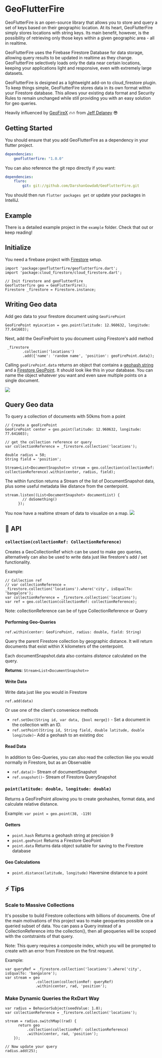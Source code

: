 # GeoFlutterFire

GeoFlutterFire is an open-source library that allows you to store and query a set of keys based on their geographic location. At its heart, GeoFlutterFire simply stores locations with string keys. Its main benefit, however, is the possibility of retrieving only those keys within a given geographic area - all in realtime.

GeoFlutterFire uses the Firebase Firestore Database for data storage, allowing query results to be updated in realtime as they change. GeoFlutterFire selectively loads only the data near certain locations, keeping your applications light and responsive, even with extremely large datasets.

GeoFlutterFire is designed as a lightweight add-on to cloud_firestore plugin. To keep things simple, GeoFlutterFire stores data in its own format within your Firestore database. This allows your existing data format and Security Rules to remain unchanged while still providing you with an easy solution for geo queries.


Heavily influenced by [GeoFireX](https://github.com/codediodeio/geofirex) :fire::fire: from [Jeff Delaney](https://github.com/codediodeio) :sunglasses:


## Getting Started

You should ensure that you add GeoFlutterFire as a dependency in your flutter project.
```yaml
dependencies:
    geoflutterfire: "1.0.0"
```

You can also reference the git repo directly if you want:
```yaml
dependencies:
    fluro:
        git: git://github.com/DarshanGowda0/GeoFlutterFire.git
```

You should then run `flutter packages get` or update your packages in IntelliJ.

## Example

There is a detailed example project in the `example` folder. Check that out or keep reading!

## Initialize

You need a firebase project with [Firestore](https://pub.dartlang.org/packages/cloud_firestore) setup.
```
import 'package:geoflutterfire/geoflutterfire.dart';
import 'package:cloud_firestore/cloud_firestore.dart';

// Init firestore and geoFlutterFire
Geoflutterfire geo = GeoFlutterFire();
Firestore _firestore = Firestore.instance;
```

## Writing Geo data
Add geo data to your firestore document using `GeoFirePoint`
```
GeoFirePoint myLocation = geo.point(latitude: 12.960632, longitude: 77.641603);
```
Next, add the GeoFirePoint to you document using Firestore's add method
```
 _firestore
        .collection('locations')
        .add({'name': 'random name', 'position': geoFirePoint.data});
```

Calling `geoFirePoint.data` returns an object that contains a [geohash string](https://www.movable-type.co.uk/scripts/geohash.html) and a [Firestore GeoPoint](https://firebase.google.com/docs/reference/android/com/google/firebase/firestore/GeoPoint). It should look like this in your database. You can name the object whatever you want and even save multiple points on a single document.

![](https://firebasestorage.googleapis.com/v0/b/geo-test-c92e4.appspot.com/o/point1.png?alt=media&token=0c833700-3dbd-476a-99a9-41c1143dbe97)

## Query Geo data
To query a collection of documents with 50kms from a point
```
// Create a geoFirePoint
GeoFirePoint center = geo.point(latitude: 12.960632, longitude: 77.641603);

// get the collection reference or query
var collectionReference = _firestore.collection('locations');

double radius = 50;
String field = 'position';

Stream<List<DocumentSnapshot>> stream = geo.collection(collectionRef: collectionReference).within(center, radius, field);
```

The within function returns a Stream of the list of DocumentSnapshot data, plus some useful metadata like distance from the centerpoint.
```
stream.listen((List<DocumentSnapshot> documentList) {
        // doSomething()
      });
```

You now have a realtime stream of data to visualize on a map.
![](https://firebasestorage.googleapis.com/v0/b/geoflutterfire.appspot.com/o/ezgif.com-video-to-gif.gif?alt=media&token=1ab2caef-8c51-4489-bf6b-50003fa62150)

## :notebook: API

### `collection(collectionRef: CollectionReference)`

Creates a GeoCollectionRef which can be used to make geo queries, alternatively can also be used to write data just like firestore's add / set functionality.

Example:

```
// Collection ref
// var collectionReference = _firestore.collection('locations').where('city', isEqualTo: 'bangalore');
var collectionReference = _firestore.collection('locations');
var ref = geo.collection(collectionRef: collectionReference);
```
Note: collectionReference can be of type CollectionReference or Query

#### Performing Geo-Queries

`ref.within(center: GeoFirePoint, radius: double, field: String)`

Query the parent Firestore collection by geographic distance. It will return documents that exist within X kilometers of the centerpoint.

Each documentSnapshot.data also contains _distance_ calculated on the query.

**Returns:** `Stream<List<DocumentSnapshot>>`

#### Write Data

Write data just like you would in Firestore

`ref.add(data)`

Or use one of the client's conveniece methods

- `ref.setDoc(String id, var data, {bool merge})` - Set a document in the collection with an ID.
- `ref.setPoint(String id, String field, double latitude, double longitude)`- Add a geohash to an existing doc

#### Read Data

In addition to Geo-Queries, you can also read the collection like you would normally in Firestore, but as an Observable

- `ref.data()`- Stream of documentSnapshot
- `ref.snapshot()`- Stream of Firestore QuerySnapshot

### `point(latitude: double, longitude: double)`

Returns a GeoFirePoint allowing you to create geohashes, format data, and calculate relative distance.

Example: `var point = geo.point(38, -119)`

#### Getters

- `point.hash` Returns a geohash string at precision 9
- `point.geoPoint` Returns a Firestore GeoPoint
- `point.data` Returns data object suitable for saving to the Firestore database

#### Geo Calculations

- `point.distance(latitude, longitude)` Haversine distance to a point

## :zap: Tips

### Scale to Massive Collections

It's possibe to build Firestore collections with billions of documents. One of the main motivations of this project was to make geoqueries possible on a queried subset of data. You can pass a Query instead of a CollectionReference into the collection(), then all geoqueries will be scoped with the contstraints of that query.

Note: This query requires a composite index, which you will be prompted to create with an error from Firestore on the first request.

Example:

```
var queryRef = _firestore.collection('locations').where('city', isEqualTo: 'bangalore');
var stream = geo
              .collection(collectionRef: queryRef)
              .within(center, rad, 'position');
```

### Make Dynamic Queries the RxDart Way

```
var radius = BehaviorSubject(seedValue: 1.0);
var collectionReference = _firestore.collection('locations');

stream = radius.switchMap((rad) {
      return geo
          .collection(collectionRef: collectionReference)
          .within(center, rad, 'position');
    });

// Now update your query
radius.add(25);
```

